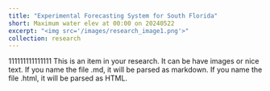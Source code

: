 ```yaml
---
title: "Experimental Forecasting System for South Florida"
short: Maximum water elev at 00:00 on 20240522
excerpt: "<img src='/images/research_image1.png'>"
collection: research
---
```


111111111111111
This is an item in your research. It can be have images or nice text. If you name the file .md, it will be parsed as markdown. If you name the file .html, it will be parsed as HTML. 
